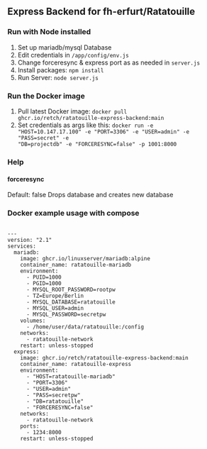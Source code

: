 ## Express Backend for fh-erfurt/Ratatouille

### Run with Node installed

1. Set up mariadb/mysql Database
2. Edit credentials in <code>/app/config/env.js</code>
3. Change forceresync & express port as as needed in <code>server.js</code>
4. Install packages: <code>npm install</code>
5. Run Server: <code>node server.js</code>

### Run the Docker image

1. Pull latest Docker image: <code>docker pull ghcr.io/retch/ratatouille-express-backend:main</code>
2. Set credentials as args like this: <code>docker run -e "HOST=10.147.17.100" -e "PORT=3306" -e "USER=admin" -e "PASS=secret" -e "DB=projectdb" -e "FORCERESYNC=false" -p 1001:8000</code>

### Help

#### forceresync

Default: false
Drops database and creates new database

### Docker example usage with compose

<code>
---
version: "2.1"
services:
  mariadb:
    image: ghcr.io/linuxserver/mariadb:alpine
    container_name: ratatouille-mariadb
    environment:
      - PUID=1000
      - PGID=1000
      - MYSQL_ROOT_PASSWORD=rootpw
      - TZ=Europe/Berlin
      - MYSQL_DATABASE=ratatouille
      - MYSQL_USER=admin
      - MYSQL_PASSWORD=secretpw
    volumes:
      - /home/user/data/ratatouille:/config
    networks:
      - ratatouille-network
    restart: unless-stopped
  express:
    image: ghcr.io/retch/ratatouille-express-backend:main
    container_name: ratatouille-express
    environment:
      - "HOST=ratatouille-mariadb"
      - "PORT=3306"
      - "USER=admin"
      - "PASS=secretpw"
      - "DB=ratatouille"
      - "FORCERESYNC=false"
    networks:
      - ratatouille-network
    ports:
      - 1234:8000
    restart: unless-stopped
</code>
